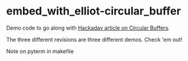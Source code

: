 # embed_with_elliot-circular_buffer

Demo code to go along with [Hackaday article on Circular Buffers](http://wp.me/pk3lN-Jvq).

The three different revisions are three different demos.  Check 'em out!

Note on pyterm in makefile




